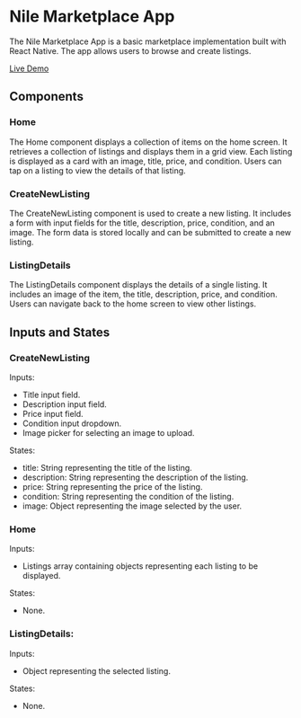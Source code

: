 # Nile Marketplace App

The Nile Marketplace App is a basic marketplace implementation built with React Native. The app allows users to browse and create listings.

[Live Demo](https://alejandromontalvo.github.io/nile-marketplace/)

## Components

### Home

The Home component displays a collection of items on the home screen. It retrieves a collection of listings and displays them in a grid view. Each listing is displayed as a card with an image, title, price, and condition. Users can tap on a listing to view the details of that listing.

### CreateNewListing

The CreateNewListing component is used to create a new listing. It includes a form with input fields for the title, description, price, condition, and an image. The form data is stored locally and can be submitted to create a new listing.

### ListingDetails

The ListingDetails component displays the details of a single listing. It includes an image of the item, the title, description, price, and condition. Users can navigate back to the home screen to view other listings.

## Inputs and States

### CreateNewListing

Inputs:

- Title input field.
- Description input field.
- Price input field.
- Condition input dropdown.
- Image picker for selecting an image to upload.

States:

- title: String representing the title of the listing.
- description: String representing the description of the listing.
- price: String representing the price of the listing.
- condition: String representing the condition of the listing.
- image: Object representing the image selected by the user.

### Home

Inputs:

- Listings array containing objects representing each listing to be displayed.

States:

- None.

### ListingDetails:

Inputs:

- Object representing the selected listing.

States:

- None.
